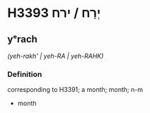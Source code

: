 # H3393 יְרַח / ירח

## yᵉrach

_(yeh-rakh' | yeh-RA | yeh-RAHK)_

### Definition

corresponding to H3391; a month; month; n-m

- month
